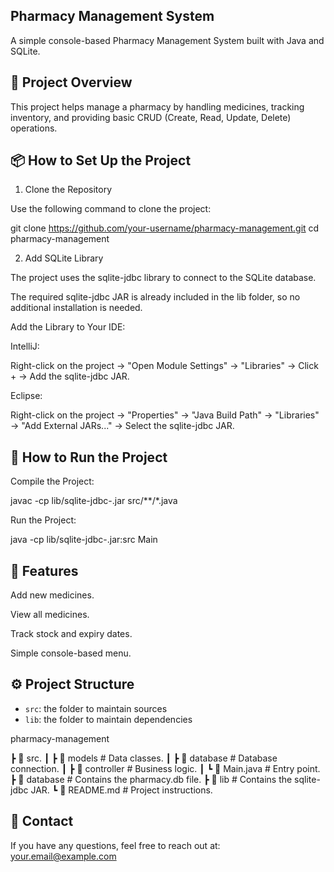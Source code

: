 ## Pharmacy Management System

A simple console-based Pharmacy Management System built with Java and SQLite.

## 📝 Project Overview

This project helps manage a pharmacy by handling medicines, tracking inventory, and providing basic CRUD (Create, Read, Update, Delete) operations.

## 📦 How to Set Up the Project

1. Clone the Repository

Use the following command to clone the project:

git clone https://github.com/your-username/pharmacy-management.git
cd pharmacy-management

2. Add SQLite Library

The project uses the sqlite-jdbc library to connect to the SQLite database.

The required sqlite-jdbc JAR is already included in the lib folder, so no additional installation is needed.

Add the Library to Your IDE:

IntelliJ:

Right-click on the project → "Open Module Settings" → "Libraries" → Click + → Add the sqlite-jdbc JAR.

Eclipse:

Right-click on the project → "Properties" → "Java Build Path" → "Libraries" → "Add External JARs..." → Select the sqlite-jdbc JAR.

## 🚀 How to Run the Project

Compile the Project:

javac -cp lib/sqlite-jdbc-<version>.jar src/**/*.java

Run the Project:

java -cp lib/sqlite-jdbc-<version>.jar:src Main

## 📌 Features

Add new medicines.

View all medicines.

Track stock and expiry dates.

Simple console-based menu.

## ⚙️ Project Structure

- `src`: the folder to maintain sources
- `lib`: the folder to maintain dependencies

pharmacy-management

┣ 📂 src.
┃ ┣ 📂 models        # Data classes.
┃ ┣ 📂 database      # Database connection.
┃ ┣ 📂 controller    # Business logic.
┃ ┗ 📜 Main.java     # Entry point.
┣ 📂 database        # Contains the pharmacy.db file.
┣ 📂 lib             # Contains the sqlite-jdbc JAR.
┗ 📜 README.md       # Project instructions.

## 📧 Contact

If you have any questions, feel free to reach out at: your.email@example.com